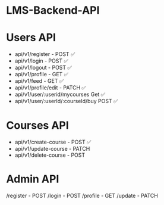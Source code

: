 # LMS-Backend-API

# Users API
- api/v1/register - POST ✅
- api/v1/login - POST ✅
- api/v1/logout - POST ✅
- api/v1/profile - GET ✅
- api/v1/feed - GET ✅
- api/v1/profile/edit - PATCH ✅
- api/v1/user/:userid/mycourses Get ✅
- api/v1/user/:userId/:courseId/buy POST ✅

# Courses API

- api/v1/create-course - POST ✅
- api/v1/update-course - PATCH
- api/v1/delete-course - POST

# Admin API
/register - POST
/login - POST
/profile - GET
/update - PATCH
